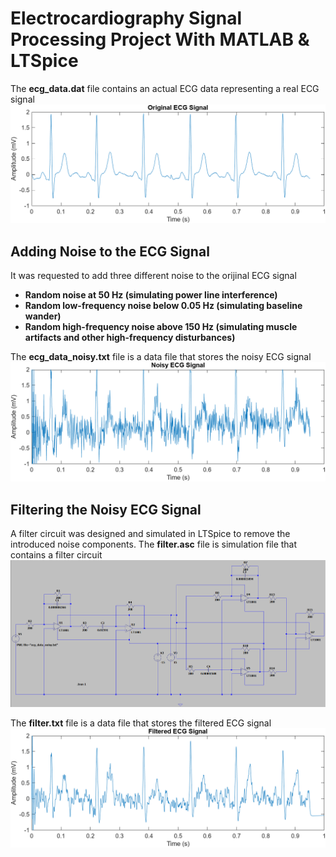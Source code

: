 # Electrocardiography Signal Processing Project With MATLAB & LTSpice
   The **ecg_data.dat** file contains an actual ECG data representing a real ECG signal
   ![Original ECG Signal](original_ecg_signal.png)

   ## Adding Noise to the ECG Signal
   It was requested to add three different noise to the orijinal ECG signal
   - **Random noise at 50 Hz (simulating power line interference)**
   - **Random low-frequency noise below 0.05 Hz (simulating baseline wander)**
   - **Random high-frequency noise above 150 Hz (simulating muscle artifacts and other high-frequency disturbances)**

   The **ecg_data_noisy.txt** file is a data file that stores the noisy ECG signal
   ![Noisy ECG Signal](noisy_ecg_signal.png)

   ## Filtering the Noisy ECG Signal
   A filter circuit was designed and simulated in LTSpice to remove the introduced noise components. The **filter.asc** file is simulation file that contains a filter circuit
   ![Filter Circuit](filter_circuit.png)

   The **filter.txt** file is a data file that stores the filtered ECG signal
   ![Filtered ECG Signal](filtered_ecg_signal.png)